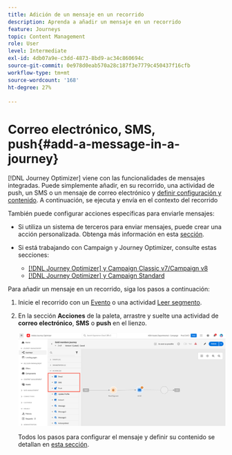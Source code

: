 ```yaml
---
title: Adición de un mensaje en un recorrido
description: Aprenda a añadir un mensaje en un recorrido
feature: Journeys
topic: Content Management
role: User
level: Intermediate
exl-id: 4db07a9e-c3dd-4873-8bd9-ac34c860694c
source-git-commit: 0e978d0eab570a28c187f3e7779c450437f16cfb
workflow-type: tm+mt
source-wordcount: '168'
ht-degree: 27%

---
```


# Correo electrónico, SMS, push{#add-a-message-in-a-journey}

[!DNL Journey Optimizer] viene con las funcionalidades de mensajes integradas. Puede simplemente añadir, en su recorrido, una actividad de push, un SMS o un mensaje de correo electrónico y [definir configuración y contenido](../messages/get-started-content.md). A continuación, se ejecuta y envía en el contexto del recorrido

También puede configurar acciones específicas para enviarle mensajes:

* Si utiliza un sistema de terceros para enviar mensajes, puede crear una acción personalizada. Obtenga más información en esta [sección](../action/action.md).

* Si está trabajando con Campaign y Journey Optimizer, consulte estas secciones:

   * [[!DNL Journey Optimizer] y Campaign Classic v7/Campaign v8](../action/acc-action.md)
   * [[!DNL Journey Optimizer] y Campaign Standard](../action/acs-action.md)

Para añadir un mensaje en un recorrido, siga los pasos a continuación:

1. Inicie el recorrido con un [Evento](general-events.md) o una actividad [Leer segmento](read-segment.md).

1. En la sección **Acciones** de la paleta, arrastre y suelte una actividad de **correo electrónico**, **SMS** o **push** en el lienzo.

   ![](../messages/assets/add-a-message.png)


   Todos los pasos para configurar el mensaje y definir su contenido se detallan en [esta sección](../messages/get-started-content.md).


